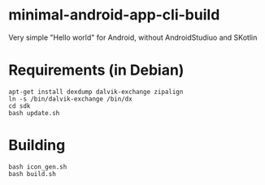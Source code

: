 # minimal-android-app-cli-build
Very simple "Hello world" for Android, without AndroidStudiuo and SKotlin

# Requirements (in Debian)
```
apt-get install dexdump dalvik-exchange zipalign
ln -s /bin/dalvik-exchange /bin/dx
cd sdk
bash update.sh
```

# Building
```
bash icon_gen.sh
bash build.sh
```
